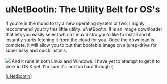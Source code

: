# uNetBootin: The Utility Belt for OS's

  If you're in the mood to try a new operating system or two, I highly reccommend you try this little utility: uNetBootin. It is an image downloader that lets you easily select which Linux distro you'd like to install and it instantly starts fetching it from the cloud for you. Once the download is complete, it will allow you to put that bootable image on a jump\-drive for super easy and quick installs.

 ![](http://upload.wikimedia.org/wikipedia/en/f/ff/Unetbootin_on_Windows.png) And it runs in both Linux and Windows. I have yet to attempt to get it to work in OS X yet. I'm sure it's not too hard though :)

 \[[uNetBootin](http://unetbootin.sourceforge.net)]

 

 